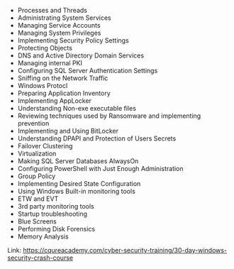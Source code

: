 - Processes and Threads
- Administrating System Services
- Managing Service Accounts
- Managing System Privileges
- Implementing Security Policy Settings
- Protecting Objects
- DNS and Active Directory Domain Services
- Managing internal PKI
- Configuring SQL Server Authentication Settings
- Sniffing on the Network Traffic
- Windows Protocl
- Preparing Application Inventory
- Implementing AppLocker
- Understanding Non-exe executable files
- Reviewing techniques used by Ransomware and implementing prevention
- Implementing and Using BitLocker
- Understanding DPAPI and Protection of Users Secrets
- Failover Clustering
- Virtualization
- Making SQL Server Databases AlwaysOn
- Configuring PowerShell with Just Enough Administration
- Group Policy
- Implementing Desired State Configuration
- Using Windows Built-in monitoring tools
- ETW and EVT
- 3rd party monitoring tools
- Startup troubleshooting
- Blue Screens
- Performing Disk Forensics
- Memory Analysis

Link: https://cqureacademy.com/cyber-security-training/30-day-windows-security-crash-course
